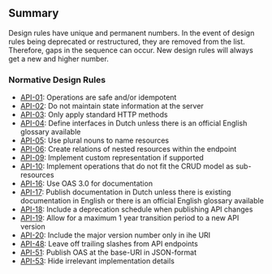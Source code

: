 ## Summary

<aside class="note">
Design rules have unique and permanent numbers. In the event of design rules being deprecated or restructured, they are removed from the list. Therefore, gaps in the sequence can occur. New design rules will always get a new and higher number.
</aside>

### Normative Design Rules

* <a href="#api-01">API-01</a>: Operations are safe and/or idempotent
* <a href="#api-02">API-02</a>: Do not maintain state information at the server
* <a href="#api-03">API-03</a>: Only apply standard HTTP methods
* <a href="#api-04">API-04</a>: Define interfaces in Dutch unless there is an official English glossary available
* <a href="#api-05">API-05</a>: Use plural nouns to name resources
* <a href="#api-06">API-06</a>: Create relations of nested resources within the endpoint
* <a href="#api-09">API-09</a>: Implement custom representation if supported
* <a href="#api-10">API-10</a>: Implement operations that do not fit the CRUD model as sub-resources
* <a href="#api-16">API-16</a>: Use OAS 3.0 for documentation
* <a href="#api-17">API-17</a>: Publish documentation in Dutch unless there is existing documentation in English or there is an official English glossary available
* <a href="#api-18">API-18</a>: Include a deprecation schedule when publishing API changes
* <a href="#api-19">API-19</a>: Allow for a maximum 1 year transition period to a new API version
* <a href="#api-20">API-20</a>: Include the major version number only in ihe URI
* <a href="#api-48">API-48</a>: Leave off trailing slashes from API endpoints
* <a href="#api-51">API-51</a>: Publish OAS at the base-URI in JSON-format
* <a href="#api-53">API-53</a>: Hide irrelevant implementation details
